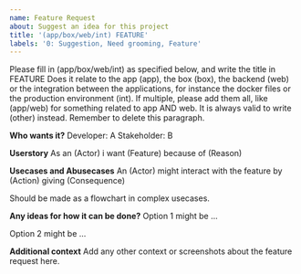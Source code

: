 ```yaml
---
name: Feature Request
about: Suggest an idea for this project
title: '(app/box/web/int) FEATURE'
labels: '0: Suggestion, Need grooming, Feature'
---
```


Please fill in (app/box/web/int) as specified below, and write the title in FEATURE
Does it relate to the app (app), the box (box), the backend (web) or the integration between the applications, for instance the docker files or the production environment (int).
If multiple, please add them all, like (app/web) for something related to app AND web.
It is always valid to write (other) instead.
Remember to delete this paragraph.

**Who wants it?**
Developer: A
Stakeholder: B

**Userstory**
As an (Actor) i want (Feature) because of (Reason)

**Usecases and Abusecases**
An (Actor) might interact with the feature by (Action) giving (Consequence)

Should be made as a flowchart in complex usecases.

**Any ideas for how it can be done?**
Option 1 might be ...

Option 2 might be ...

**Additional context**
Add any other context or screenshots about the feature request here.
